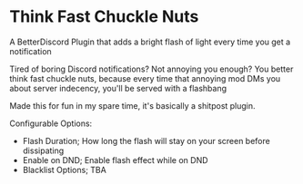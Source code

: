 # Think Fast Chuckle Nuts

A BetterDiscord Plugin that adds a bright flash of light every time you get a notification

Tired of boring Discord notifications? Not annoying you enough? 
You better think fast chuckle nuts, because every time that annoying mod DMs you about server indecency, you'll be served with a flashbang

Made this for fun in my spare time, it's basically a shitpost plugin.

Configurable Options:
- Flash Duration; How long the flash will stay on your screen before dissipating
- Enable on DND; Enable flash effect while on DND
- Blacklist Options; TBA
